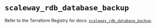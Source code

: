 # `scaleway_rdb_database_backup`

Refer to the Terraform Registry for docs: [`scaleway_rdb_database_backup`](https://registry.terraform.io/providers/scaleway/scaleway/2.57.0/docs/resources/rdb_database_backup).
